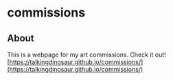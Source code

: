 # commissions

## About

This is a webpage for my art commissions. Check it out! [https://talkingdinosaur.github.io/commissions/](https://talkingdinosaur.github.io/commissions/)
